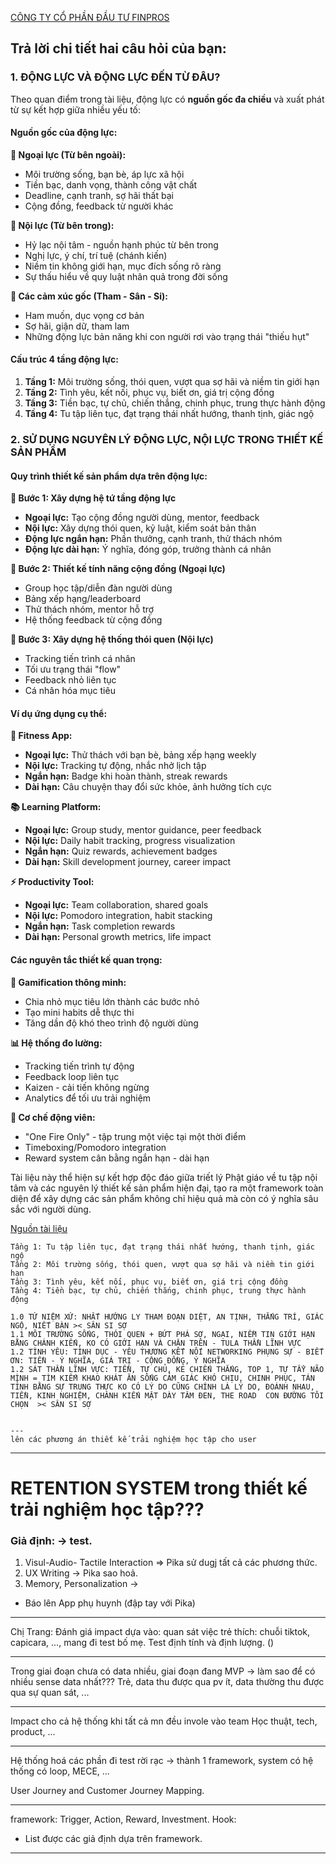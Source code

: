 [CÔNG TY CỔ PHẦN ĐẦU TƯ FINPROS](https://www.topcv.vn/cong-ty/cong-ty-co-phan-dau-tu-finpros/102749.html)

## Trả lời chi tiết hai câu hỏi của bạn:

### 1. ĐỘNG LỰC VÀ ĐỘNG LỰC ĐẾN TỪ ĐÂU?

Theo quan điểm trong tài liệu, động lực có **nguồn gốc đa chiều** và xuất phát từ sự kết hợp giữa nhiều yếu tố:

#### **Nguồn gốc của động lực:**

**🔹 Ngoại lực (Từ bên ngoài):**
- Môi trường sống, bạn bè, áp lực xã hội
- Tiền bạc, danh vọng, thành công vật chất
- Deadline, cạnh tranh, sợ hãi thất bại
- Cộng đồng, feedback từ người khác

**🔹 Nội lực (Từ bên trong):**
- Hỷ lạc nội tâm - nguồn hạnh phúc từ bên trong
- Nghị lực, ý chí, trí tuệ (chánh kiến)
- Niềm tin không giới hạn, mục đích sống rõ ràng
- Sự thấu hiểu về quy luật nhân quả trong đời sống

**🔹 Các cảm xúc gốc (Tham - Sân - Si):**
- Ham muốn, dục vọng cơ bản
- Sợ hãi, giận dữ, tham lam
- Những động lực bản năng khi con người rơi vào trạng thái "thiếu hụt"

#### **Cấu trúc 4 tầng động lực:**

1. **Tầng 1:** Môi trường sống, thói quen, vượt qua sợ hãi và niềm tin giới hạn
2. **Tầng 2:** Tình yêu, kết nối, phục vụ, biết ơn, giá trị cộng đồng
3. **Tầng 3:** Tiền bạc, tự chủ, chiến thắng, chinh phục, trung thực hành động
4. **Tầng 4:** Tu tập liên tục, đạt trạng thái nhất hướng, thanh tịnh, giác ngộ

### 2. SỬ DỤNG NGUYÊN LÝ ĐỘNG LỰC, NỘI LỰC TRONG THIẾT KẾ SẢN PHẨM

#### **Quy trình thiết kế sản phẩm dựa trên động lực:**

**🎯 Bước 1: Xây dựng hệ tứ tầng động lực**
- **Ngoại lực:** Tạo cộng đồng người dùng, mentor, feedback
- **Nội lực:** Xây dựng thói quen, kỷ luật, kiểm soát bản thân
- **Động lực ngắn hạn:** Phần thưởng, cạnh tranh, thử thách nhóm
- **Động lực dài hạn:** Ý nghĩa, đóng góp, trưởng thành cá nhân

**🎯 Bước 2: Thiết kế tính năng cộng đồng (Ngoại lực)**
- Group học tập/diễn đàn người dùng
- Bảng xếp hạng/leaderboard
- Thử thách nhóm, mentor hỗ trợ
- Hệ thống feedback từ cộng đồng

**🎯 Bước 3: Xây dựng hệ thống thói quen (Nội lực)**
- Tracking tiến trình cá nhân
- Tối ưu trạng thái "flow"
- Feedback nhỏ liên tục
- Cá nhân hóa mục tiêu

#### **Ví dụ ứng dụng cụ thể:**

**📱 Fitness App:**
- **Ngoại lực:** Thử thách với bạn bè, bảng xếp hạng weekly
- **Nội lực:** Tracking tự động, nhắc nhở lịch tập
- **Ngắn hạn:** Badge khi hoàn thành, streak rewards
- **Dài hạn:** Câu chuyện thay đổi sức khỏe, ảnh hưởng tích cực

**📚 Learning Platform:**
- **Ngoại lực:** Group study, mentor guidance, peer feedback
- **Nội lực:** Daily habit tracking, progress visualization
- **Ngắn hạn:** Quiz rewards, achievement badges
- **Dài hạn:** Skill development journey, career impact

**⚡ Productivity Tool:**
- **Ngoại lực:** Team collaboration, shared goals
- **Nội lực:** Pomodoro integration, habit stacking
- **Ngắn hạn:** Task completion rewards
- **Dài hạn:** Personal growth metrics, life impact

#### **Các nguyên tắc thiết kế quan trọng:**

**🔧 Gamification thông minh:**
- Chia nhỏ mục tiêu lớn thành các bước nhỏ
- Tạo mini habits dễ thực thi
- Tăng dần độ khó theo trình độ người dùng

**📊 Hệ thống đo lường:**
- Tracking tiến trình tự động
- Feedback loop liên tục  
- Kaizen - cải tiến không ngừng
- Analytics để tối ưu trải nghiệm

**🎪 Cơ chế động viên:**
- "One Fire Only" - tập trung một việc tại một thời điểm
- Timeboxing/Pomodoro integration
- Reward system cân bằng ngắn hạn - dài hạn

Tài liệu này thể hiện sự kết hợp độc đáo giữa triết lý Phật giáo về tu tập nội tâm và các nguyên lý thiết kế sản phẩm hiện đại, tạo ra một framework toàn diện để xây dựng các sản phẩm không chỉ hiệu quả mà còn có ý nghĩa sâu sắc với người dùng.

[Nguồn tài liệu](https://page.gensparksite.com/get_upload_url/08176461db144ae395f8941ee7b069d1e28491bb7161c8ca9e6f263820379fec/default/7da35491-a4f4-4b3b-bcc9-91c31c827df1)



```
Tầng 1: Tu tập liên tục, đạt trạng thái nhất hướng, thanh tịnh, giác ngộ
Tầng 2: Môi trường sống, thói quen, vượt qua sợ hãi và niềm tin giới hạn
Tầng 3: Tình yêu, kết nối, phục vụ, biết ơn, giá trị cộng đồng
Tầng 4: Tiền bạc, tự chủ, chiến thắng, chinh phục, trung thực hành động

1.0 TỨ NIỆM XỨ: NHẤT HƯỚNG LY THAM ĐOẠN DIỆT, AN TỊNH, THẮNG TRÍ, GIÁC NGỘ, NIẾT BÀN >< SÂN SI SỢ
1.1 MÔI TRƯỜNG SỐNG, THÓI QUEN + BỨT PHÁ SỢ, NGẠI, NIỀM TIN GIỚI HẠN BẰNG CHÁNH KIẾN, KO CÓ GIỚI HẠN VÀ CHẶN TRÊN - TULA THẦN LĨNH VỰC 
1.2 TÌNH YÊU: TÌNH DỤC - YÊU THƯƠNG KẾT NỐI NETWORKING PHỤNG SỰ - BIẾT ƠN: TIỀN - Ý NGHĨA, GIÁ TRỊ - CỘNG ĐỒNG, Ý NGHĨA 
1.2 SÁT THẦN LĨNH VỰC: TIỀN, TỰ CHỦ, KẺ CHIẾN THẮNG, TOP 1, TỰ TẨY NÃO MÌNH = TÌM KIẾM KHAO KHÁT ĂN SỐNG CẢM GIÁC KHÓ CHỊU, CHINH PHỤC, TÁN TỈNH BẰNG SỰ TRUNG THỰC KO CÓ LÝ DO CŨNG CHÍNH LÀ LÝ DO, ĐOÁNH NHAU, TIỀN, KINH NGHIỆM, CHÁNH KIẾN MẶT DÀY TÂM ĐEN, THE ROAD  CON ĐƯỜNG TÔI CHỌN  >< SÂN SI SỢ


---
lên các phương án thiết kế trải nghiệm học tập cho user 
```




----


# RETENTION SYSTEM trong thiết kế trải nghiệm học tập??? 


### Giả định: -> test. 
1. Visul-Audio- Tactile Interaction => Pika sử dugj tất cả các phương thức. 
2. UX Writing -> Pika sao hoả. 
3. Memory, Personalization -> 

- Báo lên App phụ huynh (đập tay với Pika)

---
Chị Trang: Đánh giá impact dựa vào: quan sát việc trẻ thích: chuỗi tiktok, capicara, ..., mang đi test bố mẹ. 
Test định tính và định lượng. ()

---
Trong giai đoạn chưa có data nhiều, giai đoạn đang MVP -> làm sao để có nhiều sense data nhất??? 
Trẻ, data thu được qua pv ít, data thường thu được qua sự quan sát, ... 

--- 
Impact cho cả hệ thống khi tất cả mn đều invole vào team Học thuật, tech, product, ... 

---
Hệ thống hoá các phần đi test rời rạc -> thành 1 framework, system có hệ thống có loop, MECE, ... 

User Journey and Customer Journey Mapping. 

----
framework: Trigger, Action, Reward, Investment. 
Hook: 

- List được các giả định dựa trên framework. 
---

